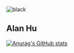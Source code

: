 ![black](https://github.com/alhu45/alhu45/assets/146134550/31220535-8f64-410e-a587-6c096ddaf720)

## Alan Hu

[![Anurag's GitHub stats](https://github-readme-stats.vercel.app/api?username=alhu45)](https://github.com/anuraghazra/github-readme-stats)
